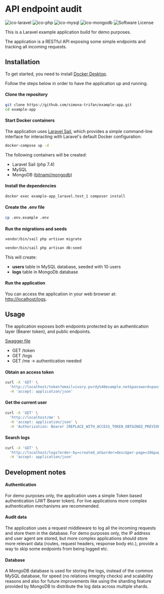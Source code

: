 # API endpoint audit

![ico-laravel]
![ico-php]
![ico-mysql]
![ico-mongodb]
![Software License][ico-license]

This is a Laravel example application build for demo purposes.

The application is a RESTful API exposing some simple endpoints and tracking all incoming requests.

## Installation

To get started, you need to install [Docker Desktop](https://www.docker.com/products/docker-desktop).

Follow the steps below in order to have the application up and running.

#### Clone the repository

```bash
git clone https://github.com/simona-trifan/example-app.git
cd example-app
```
#### Start Docker containers

The application uses [Laravel Sail](https://laravel.com/docs/8.x/sail), which provides a simple command-line interface for interacting with Laravel's default Docker configuration:

```bash
docker-compose up -d
```

The following containers will be created: 

- Laravel Sail (php 7.4)
- MySQL 
- MongoDB ([bitnami/mongodb](https://github.com/bitnami/bitnami-docker-mongodb))

#### Install the dependencies
```bash
docker exec example-app_laravel.test_1 composer install
```

#### Create the .env file
```bash
cp .env.example .env
```

#### Run the migrations and seeds
```bash
vendor/bin/sail php artisan migrate

vendor/bin/sail php artisan db:seed
```

This will create:
- **users** table in MySQL database, seeded with 10 users
- **logs** table in MongoDb database

#### Run the application

You can access the application in your web browser at: [http://localhost/logs](http://localhost/logs).

## Usage

The application exposes both endpoints protected by an authentication layer (Bearer token), and public endpoints.

[Swagger file](swagger.yaml)

- GET /token
- GET /logs
- GET /me -> authentication needed

#### Obtain an access token
```bash
curl -X 'GET' \
  'http://localhost/token?email=ivory.purdy%40example.net&password=password' \
  -H 'accept: application/json' 
```

#### Get the current user
```bash
curl -X 'GET' \
  'http://localhost/me' \
  -H 'accept: application/json' \
  -H 'Authorization: Bearer [REPLACE_WITH_ACCESS_TOKEN_OBTAINED_PREVIOUSLY]'
```

#### Search logs
```bash
curl -X 'GET' \
  'http://localhost/logs?order-by=created_at&order=desc&per-page=10&page=1' \
  -H 'accept: application/json'
```

## Development notes

#### Authentication

For demo purposes only, the application uses a simple Token based authentication (JWT Bearer token). For live applications more complex authentication mechanisms are recommended.

#### Audit data

The application uses a request middleware to log all the incoming requests and store them in the database. For demo purposes only, the IP address and user agent are stored, but more complex applications should store more relevant data (routes, request headers, response body etc.), provide a way to skip some endpoints from being logged etc.

#### Database

A MongoDB database is used for storing the logs, instead of the common MySQL database, for speed (no relations integrity checks) and scalability reasons and also for future improvements like using the sharding feature provided by MongoDB to distribute the log data across multiple shards.

[ico-php]: https://img.shields.io/badge/php-%5E7.4-blue
[ico-laravel]: https://img.shields.io/badge/laravel-%5E8.54-blue
[ico-mysql]: https://img.shields.io/badge/mysql-8.0-blue
[ico-mongodb]: https://img.shields.io/badge/mongodb-latest-blue
[ico-license]: https://img.shields.io/badge/License-Apache%202.0-green.svg
